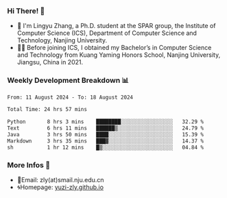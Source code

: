 ### Hi There! 👋 
- 🐳 I'm Lingyu Zhang, a Ph.D. student at the SPAR group, the Institute of Computer Science (ICS), Department of Computer Science and Technology, Nanjing University.
- 🧑‍🎓 Before joining ICS, I obtained my Bachelor’s in Computer Science and Technology from Kuang Yaming Honors School, Nanjing University, Jiangsu, China in 2021.

### Weekly Development Breakdown :bar_chart:

<!--START_SECTION:waka-->

```txt
From: 11 August 2024 - To: 18 August 2024

Total Time: 24 hrs 57 mins

Python       8 hrs 3 mins    ████████░░░░░░░░░░░░░░░░░   32.29 %
Text         6 hrs 11 mins   ██████▒░░░░░░░░░░░░░░░░░░   24.79 %
Java         3 hrs 50 mins   ████░░░░░░░░░░░░░░░░░░░░░   15.39 %
Markdown     3 hrs 35 mins   ███▓░░░░░░░░░░░░░░░░░░░░░   14.37 %
sh           1 hr 12 mins    █▒░░░░░░░░░░░░░░░░░░░░░░░   04.84 %
```

<!--END_SECTION:waka-->

<!--
### Github Contributions :octocat:

![](https://raw.githubusercontent.com/yuzi-zly/yuzi-zly/output/github-contribution-grid-snake.svg)              
-->

### More Infos 📖

- 📧Email: zly(at)smail.nju.edu.cn
- 🌀Homepage: [yuzi-zly.github.io](https://yuzi-zly.github.io/)
